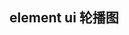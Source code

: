 ## element ui 轮播图
<template>
  <!-- 轮播 -->
  <el-carousel  :height="bannerH+'px'"  trigger="click" arrow="always">
    <el-carousel-item class="image" v-for="item in images" :key="item.id">
       <img :src="item.url" width="100%" height="100%" alt="无图片" />
    </el-carousel-item>
  </el-carousel>

</template>

<script>
  export default {
    name: "Carousel",
    data() {
      return {
        bannerH :450,
        images: [
          { id:1, url: require("@/assets/ad1.jpg")},
          {id:2, url: require("@/assets/ad2.jpg")},
          {id:3, url: require("@/assets/ad3.jpg")},
          {id:4, url: require("@/assets/ad4.jpg")},
          {id:5, url: require("@/assets/ad5.jpg")}

        ],
      };
    },
    mounted() {
      window.addEventListener('resize', this.setBannerH);
    },
    methods:{
      //设置走马灯高度
      setBannerH() {
          this.bannerH = document.body.clientWidth / 4
      },
    }
  };
</script>

<style scoped>
  .el-carousel{
    overflow-x:hidden;
    overflow-y: hidden;
  }

   .image{
    height: 550px;
    }

</style>